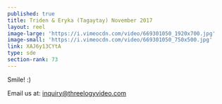 ```yaml
---
published: true
title: Triden & Eryka (Tagaytay) November 2017
layout: reel
image-large: 'https://i.vimeocdn.com/video/669301050_1920x700.jpg'
image-small: 'https://i.vimeocdn.com/video/669301050_750x500.jpg'
link: XAJ6y13CYtA
type: sde
section-rank: 73
---
```

Smile! :)

Email us at: inquiry@threelogyvideo.com
